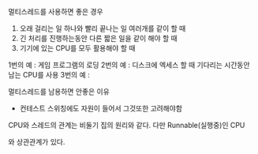 
멀티스레드를 사용하면 좋은 경우
1. 오래 걸리는 일 하나와 빨리 끝나는 일 여러개를 같이 할 때
2. 긴 처리를 진행하는동안 다른 짧은 일을 같이 해야 할 때
3. 기기에 있는 CPU를 모두 활용해야 할 때

1번의 예 : 게임 프로그램의 로딩 
2번의 예 : 디스크에 엑세스 할 때 기다리는 시간동안 남는 CPU를 사용
3번의 예 : 

멀티스레드를 남용하면 안좋은 이유
- 컨테스트 스위칭에도 자원이 들어서 그것또한 고려해야함

CPU와 스레드의 관계는 비둘기 집의 원리와 같다. 다만 Runnable(실행중)인 CPU

와 상관관계가 있다. 